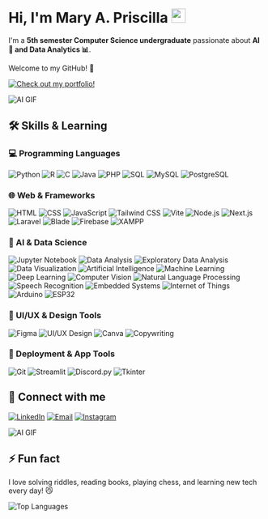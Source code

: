 <h1>Hi, I'm Mary A. Priscilla <img src="https://media.giphy.com/media/hvRJCLFzcasrR4ia7z/giphy.gif" width="28" /></h1>

<p>I'm a <strong>5th semester Computer Science undergraduate</strong> passionate about <strong>AI 🤖 and Data Analytics 📊</strong>.</p>

<p>Welcome to my GitHub! 👻</p>

[![Check out my portfolio!](https://img.shields.io/badge/Portfolio-Visit-pink?style=for-the-badge&logo=github)](https://priscillastext.wixsite.com/mary-portfolio)

![AI GIF](https://media4.giphy.com/media/v1.Y2lkPTc5MGI3NjExeHc4ZHFpZG04Y3d6cTR1ODRiczcwdzRxenViaHkxanVnaDF2OXFmayZlcD12MV9pbnRlcm5hbF9naWZfYnlfaWQmY3Q9Zw/95KXUUMytHCF6mqlU0/giphy.gif)


## 🛠 Skills & Learning

### 💻 Programming Languages
![Python](https://img.shields.io/badge/-Python-FFD43B?style=for-the-badge&logo=python&logoColor=blue)
![R](https://img.shields.io/badge/-R-276DC3?style=for-the-badge&logo=r&logoColor=white)
![C](https://img.shields.io/badge/-C-00599C?style=for-the-badge&logo=c&logoColor=white)
![Java](https://img.shields.io/badge/-Java-007396?style=for-the-badge&logo=java&logoColor=white)
![PHP](https://img.shields.io/badge/-PHP-777BB4?style=for-the-badge&logo=php&logoColor=white)
![SQL](https://img.shields.io/badge/-SQL-00758F?style=for-the-badge&logo=postgresql&logoColor=white)
![MySQL](https://img.shields.io/badge/-MySQL-4479A1?style=for-the-badge&logo=mysql&logoColor=white)
![PostgreSQL](https://img.shields.io/badge/-PostgreSQL-336791?style=for-the-badge&logo=postgresql&logoColor=white)

### 🌐 Web & Frameworks
![HTML](https://img.shields.io/badge/-HTML-E34F26?style=for-the-badge&logo=html5&logoColor=white)
![CSS](https://img.shields.io/badge/-CSS-1572B6?style=for-the-badge&logo=css3&logoColor=white)
![JavaScript](https://img.shields.io/badge/-JavaScript-F7DF1E?style=for-the-badge&logo=javascript&logoColor=black)
![Tailwind CSS](https://img.shields.io/badge/-TailwindCSS-38B2AC?style=for-the-badge&logo=tailwind-css&logoColor=white)
![Vite](https://img.shields.io/badge/-Vite-646CFF?style=for-the-badge&logo=vite&logoColor=white)
![Node.js](https://img.shields.io/badge/-Node.js-339933?style=for-the-badge&logo=node.js&logoColor=white)
![Next.js](https://img.shields.io/badge/-Next.js-000000?style=for-the-badge&logo=next.js&logoColor=white)
![Laravel](https://img.shields.io/badge/-Laravel-FC3C3C?style=for-the-badge&logo=laravel&logoColor=white)
![Blade](https://img.shields.io/badge/-Blade-FF2D20?style=for-the-badge)
![Firebase](https://img.shields.io/badge/-Firebase-FFCA28?style=for-the-badge&logo=firebase&logoColor=black)
![XAMPP](https://img.shields.io/badge/-XAMPP-FB6B37?style=for-the-badge&logo=xampp&logoColor=white)

### 🤖 AI & Data Science
![Jupyter Notebook](https://img.shields.io/badge/-Jupyter_Notebook-F37626?style=for-the-badge&logo=jupyter&logoColor=white)
![Data Analysis](https://img.shields.io/badge/-Data_Analysis-4BCFFA?style=for-the-badge)
![Exploratory Data Analysis](https://img.shields.io/badge/-EDA-4BCFFA?style=for-the-badge)
![Data Visualization](https://img.shields.io/badge/-Data_Visualization-FCA121?style=for-the-badge)
![Artificial Intelligence](https://img.shields.io/badge/-AI-FF6F61?style=for-the-badge)
![Machine Learning](https://img.shields.io/badge/-Machine_Learning-4BCFFA?style=for-the-badge)
![Deep Learning](https://img.shields.io/badge/-Deep_Learning-FF6F61?style=for-the-badge)
![Computer Vision](https://img.shields.io/badge/-Computer_Vision-4B8BBE?style=for-the-badge)
![Natural Language Processing](https://img.shields.io/badge/-NLP-6A5ACD?style=for-the-badge)
![Speech Recognition](https://img.shields.io/badge/-Speech_Recognition-20B2AA?style=for-the-badge)
![Embedded Systems](https://img.shields.io/badge/-Embedded_Systems-FF8C00?style=for-the-badge)
![Internet of Things](https://img.shields.io/badge/-IoT-00BFFF?style=for-the-badge)
![Arduino](https://img.shields.io/badge/-Arduino-00979D?style=for-the-badge&logo=arduino&logoColor=white)
![ESP32](https://img.shields.io/badge/-ESP32-2C2C54?style=for-the-badge)

### 🎨 UI/UX & Design Tools
![Figma](https://img.shields.io/badge/-Figma-F24E1E?style=for-the-badge&logo=figma&logoColor=white)
![UI/UX Design](https://img.shields.io/badge/-UI%2FUX_Design-FF69B4?style=for-the-badge)
![Canva](https://img.shields.io/badge/-Canva-00C4CC?style=for-the-badge&logo=canva&logoColor=white)
![Copywriting](https://img.shields.io/badge/-Copywriting-00CED1?style=for-the-badge)

### 🚀 Deployment & App Tools
![Git](https://img.shields.io/badge/-Git-F05032?style=for-the-badge&logo=git&logoColor=white)
![Streamlit](https://img.shields.io/badge/-Streamlit-FF4B4B?style=for-the-badge&logo=streamlit&logoColor=white)
![Discord.py](https://img.shields.io/badge/-Discord.py-7289DA?style=for-the-badge&logo=python&logoColor=white)
![Tkinter](https://img.shields.io/badge/-Tkinter-FF6F61?style=for-the-badge)

## 📧 Connect with me
[![LinkedIn](https://img.shields.io/badge/-LinkedIn-0A66C2?style=for-the-badge&logo=linkedin&logoColor=white)](https://www.linkedin.com/in/mary-anggita-priscilla-b275562a7/)
[![Email](https://img.shields.io/badge/-Email-D14836?style=for-the-badge&logo=gmail&logoColor=white)](mailto:priscillastext@gmail.com)
[![Instagram](https://img.shields.io/badge/-Instagram-E4405F?style=for-the-badge&logo=instagram&logoColor=white)](https://www.instagram.com/cecilxies/)

![AI GIF](https://media.giphy.com/media/v1.Y2lkPTc5MGI3NjExcGQ2eGt3YWZhcTB0MnpjaW05bXZhbnF5dDNsZDduZHB1cDk3YjZyYyZlcD12MV9naWZzX3NlYXJjaCZjdD1n/Jjo6WPW26zDdS/giphy.gif)

## ⚡ Fun fact
I love solving riddles, reading books, playing chess, and learning new tech every day! 😼

![Top Languages](https://github-readme-stats.vercel.app/api/top-langs/?username=ceciliasx&layout=compact)
